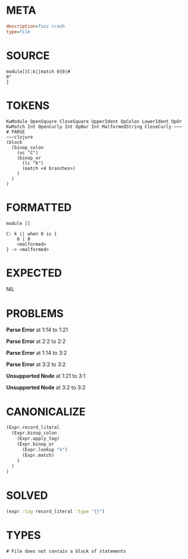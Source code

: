 # META
~~~ini
description=fuzz crash
type=file
~~~
# SOURCE
~~~roc
module[]C:k||match 0{0|#
0"
}
~~~
# TOKENS
~~~text
KwModule OpenSquare CloseSquare UpperIdent OpColon LowerIdent OpOr KwMatch Int OpenCurly Int OpBar Int MalformedString CloseCurly ~~~
# PARSE
~~~clojure
(block
  (binop_colon
    (uc "C")
    (binop_or
      (lc "k")
      (match <4 branches>)
    )
  )
)
~~~
# FORMATTED
~~~roc
module []

C: k || when 0 is {
	0 | 0
	<malformed>
} -> <malformed>
~~~
# EXPECTED
NIL
# PROBLEMS
**Parse Error**
at 1:14 to 1:21

**Parse Error**
at 2:2 to 2:2

**Parse Error**
at 1:14 to 3:2

**Parse Error**
at 3:2 to 3:2

**Unsupported Node**
at 1:21 to 3:1

**Unsupported Node**
at 3:2 to 3:2

# CANONICALIZE
~~~clojure
(Expr.record_literal
  (Expr.binop_colon
    (Expr.apply_tag)
    (Expr.binop_or
      (Expr.lookup "k")
      (Expr.match)
    )
  )
)
~~~
# SOLVED
~~~clojure
(expr :tag record_literal :type "{}")
~~~
# TYPES
~~~roc
# File does not contain a block of statements
~~~
